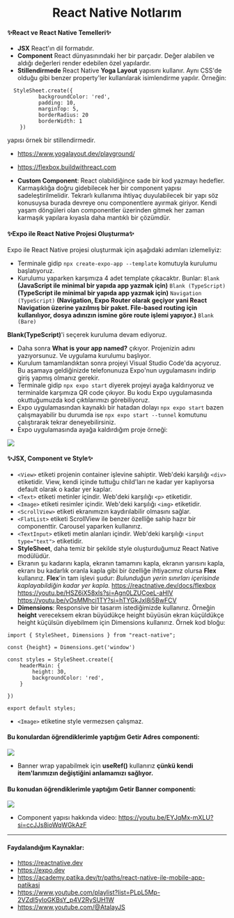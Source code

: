 <div align="center">
  <h1 align="center">React Native Notlarım</h1>
</div>

#### ✨React ve React Native Temelleri✨
- **JSX** React'ın dil formatıdır.
- **Component** React dünyasınındaki her bir parçadır. Değer alabilen ve  aldığı değerleri render edebilen özel yapılardır.
- **Stillendirmede** React Native **Yoga Layout** yapısını kullanır. Aynı CSS'de olduğu gibi benzer property'ler kullanılarak isimlendirme yapılır. Örneğin:

````
  StyleSheet.create({
          backgroundColor: 'red',
          padding: 10,
          marginTop: 5,
          borderRadius: 20
          borderWidth: 1
    })
````

yapısı örnek bir stillendirmedir.
- https://www.yogalayout.dev/playground/
- https://flexbox.buildwithreact.com

- **Custom Component**: React olabildiğince sade bir kod yazmayı hedefler. Karmaşıklığa doğru gidebilecek her bir component yapısı sadeleştirilmelidir. Tekrarlı kullanıma ihtiyaç duyulabilecek bir yapı söz konusuysa burada devreye onu componentlere ayırmak giriyor. Kendi yaşam döngüleri olan componentler üzerinden gitmek her zaman karmaşık yapılara kıyasla daha mantıklı bir çözümdür.

#### ✨Expo ile React Native Projesi Oluşturma✨
Expo ile React Native projesi oluşturmak için aşağıdaki adımları izlemeliyiz:
- Terminale gidip ``npx create-expo-app --template`` komutuyla kurulumu başlatıyoruz.
- Kurulumu yaparken karşımıza 4 adet template çıkacaktır. Bunlar:
``Blank`` **(JavaScript ile minimal bir yapıda app yazmak için)**
``Blank (TypeScript)`` **(TypeScript ile minimal bir yapıda app yazmak için)**
``Navigation (TypeScript)`` **(Navigation, Expo Router olarak geçiyor yani React Navigation üzerine yazılmış bir paket. File-based routing için kullanılıyor, dosya adınızın ismine göre route işlemi yapıyor.)**
``Blank (Bare)``

**Blank(TypeScript)**'i seçerek kuruluma devam ediyoruz.

- Daha sonra **What is your app named?** çıkıyor. Projenizin adını yazıyorsunuz. Ve uygulama kurulumu başlıyor.
- Kurulum tamamlandıktan sonra projeyi Visual Studio Code'da açıyoruz. Bu aşamaya geldiğinizde telefonunuza Expo'nun uygulamasını indirip giriş yapmış olmanız gerekir.
- Terminale gidip ``npx expo start`` diyerek projeyi ayağa kaldırıyoruz ve terminalde karşımıza QR code çıkıyor. Bu kodu Expo uygulamasında okuttuğumuzda kod çıktılarımızı görebiliyoruz.
- Expo uygulamasından kaynaklı bir hatadan dolayı ``npx expo start`` bazen çalışmayabilir bu durumda ise ``npx expo start --tunnel`` komutunu çalıştırarak tekrar deneyebilirsiniz.
- Expo uygulamasında ayağa kaldırdığım proje örneği:

![](https://github.com/dilarauluturhan/reactive/assets/120499369/8507904f-ba3f-4841-9a08-c9d11d8e046e)

#### ✨JSX, Component ve Style✨
- ``<View>`` etiketi projenin container işlevine sahiptir. Web'deki karşılığı ``<div>`` etiketidir. View, kendi içinde tuttuğu child'ları ne kadar yer kaplıyorsa default olarak o kadar yer kaplar.
- ``<Text>`` etiketi metinler içindir. Web'deki karşılığı ``<p>`` etiketidir.
- ``<Image>`` etiketi resimler içindir. Web'deki karşılığı ``<img>`` etiketidir.
- ``<ScrollView>`` etiketi ekranımızın kaydırılabilir olmasını sağlar.
- ``<FlatList>`` etiketi ScrollView ile benzer özelliğe sahip hazır bir componenttir. Carousel yaparken kullanırız.
- ``<TextInput>`` etiketi metin alanları içindir. Web'deki karşılığı ``<input type="text">`` etiketidir.
- **StyleSheet**, daha temiz bir şekilde style oluşturduğumuz React Native modülüdür.
- Ekranın şu kadarını kapla, ekranın tamamını kapla, ekranın yarısını kapla, ekranı bu kadarlık oranla kapla gibi bir özelliğe ihtiyacımız olursa **Flex** kullanırız. **Flex**'in tam işlevi şudur: *Bulunduğun yerin sınırları içerisinde kaplayabildiğin kadar yer kapla.*
https://reactnative.dev/docs/flexbox
https://youtu.be/HSZ6iX58xls?si=Agn0LZUCoeL-aHIV
https://youtu.be/vOsMMhci1TY?si=hTYGkJxl8i5BwFCV
- **Dimensions**: Responsive bir tasarım istediğimizde kullanırız. Örneğin **height** vereceksem ekran büyüdükçe height büyüsün ekran küçüldükçe height küçülsün diyebilmem için Dimensions kullanırız. Örnek kod bloğu:
````
import { StyleSheet, Dimensions } from "react-native";

const {height} = Dimensions.get('window')

const styles = StyleSheet.create({
    headerMain: {
        height: 30,
        backgroundColor: 'red',
    }

})

export default styles;
````
- ``<Image>`` etiketine style vermezsen çalışmaz.

#### Bu konulardan öğrendiklerimle yaptığım Getir Adres componenti:
![](https://github.com/dilarauluturhan/reactive/assets/120499369/e30d8c6a-0556-4bba-9027-add11d198ab0)

- Banner wrap yapabilmek için **useRef()** kullanırız **çünkü kendi item'larımızın değiştiğini anlamamızı sağlıyor.**

#### Bu konudan öğrendiklerimle yaptığım Getir Banner componenti:
![](https://github.com/dilarauluturhan/react-native-doc/assets/120499369/d7e8dbe5-7656-48a7-9820-4f269feaa9da)

- Component yapısı hakkında video: https://youtu.be/EYJqMx-mXLU?si=ccJJs8ioWqWGkAzF

---

#### Faydalandığım Kaynaklar:
- https://reactnative.dev
- https://expo.dev
- https://academy.patika.dev/tr/paths/react-native-ile-mobile-app-patikasi
- https://www.youtube.com/playlist?list=PLpL5Mp-2VZdI5yIoGKBsY_p4V2RySUH1W
- https://www.youtube.com/@AtalayJS
